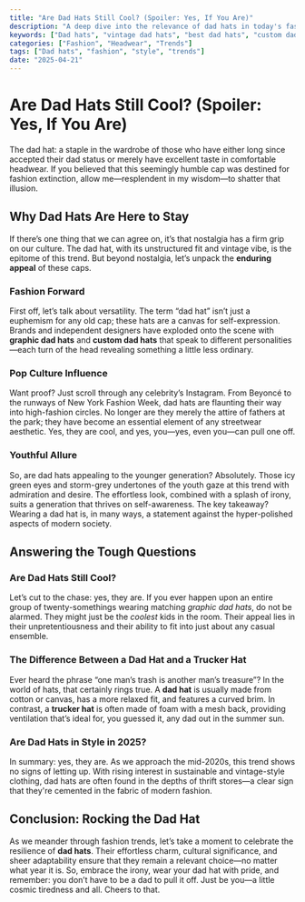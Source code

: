 ```yaml
---
title: "Are Dad Hats Still Cool? (Spoiler: Yes, If You Are)"
description: "A deep dive into the relevance of dad hats in today's fashion landscape, complete with trends, culture, and their undeniable charm."
keywords: ["Dad hats", "vintage dad hats", "best dad hats", "custom dad hats", "funny dad hats", "graphic dad hats", "dad hats for women", "dad hat style"]
categories: ["Fashion", "Headwear", "Trends"]
tags: ["Dad hats", "fashion", "style", "trends"]
date: "2025-04-21"
---
```


# Are Dad Hats Still Cool? (Spoiler: Yes, If You Are)

The dad hat: a staple in the wardrobe of those who have either long since accepted their dad status or merely have excellent taste in comfortable headwear. If you believed that this seemingly humble cap was destined for fashion extinction, allow me—resplendent in my wisdom—to shatter that illusion.

## Why Dad Hats Are Here to Stay

If there’s one thing that we can agree on, it’s that nostalgia has a firm grip on our culture. The dad hat, with its unstructured fit and vintage vibe, is the epitome of this trend. But beyond nostalgia, let’s unpack the **enduring appeal** of these caps.

### Fashion Forward

First off, let’s talk about versatility. The term “dad hat” isn’t just a euphemism for any old cap; these hats are a canvas for self-expression. Brands and independent designers have exploded onto the scene with **graphic dad hats** and **custom dad hats** that speak to different personalities—each turn of the head revealing something a little less ordinary. 

### Pop Culture Influence

Want proof? Just scroll through any celebrity’s Instagram. From Beyoncé to the runways of New York Fashion Week, dad hats are flaunting their way into high-fashion circles. No longer are they merely the attire of fathers at the park; they have become an essential element of any streetwear aesthetic. Yes, they are cool, and yes, you—yes, even you—can pull one off.

### Youthful Allure

So, are dad hats appealing to the younger generation? Absolutely. Those icy green eyes and storm-grey undertones of the youth gaze at this trend with admiration and desire. The effortless look, combined with a splash of irony, suits a generation that thrives on self-awareness. The key takeaway? Wearing a dad hat is, in many ways, a statement against the hyper-polished aspects of modern society.

## Answering the Tough Questions

### Are Dad Hats Still Cool?

Let’s cut to the chase: yes, they are. If you ever happen upon an entire group of twenty-somethings wearing matching *graphic dad hats*, do not be alarmed. They might just be the *coolest* kids in the room. Their appeal lies in their unpretentiousness and their ability to fit into just about any casual ensemble.

### The Difference Between a Dad Hat and a Trucker Hat

Ever heard the phrase “one man’s trash is another man’s treasure”? In the world of hats, that certainly rings true. A **dad hat** is usually made from cotton or canvas, has a more relaxed fit, and features a curved brim. In contrast, a **trucker hat** is often made of foam with a mesh back, providing ventilation that’s ideal for, you guessed it, any dad out in the summer sun. 

### Are Dad Hats in Style in 2025?

In summary: yes, they are. As we approach the mid-2020s, this trend shows no signs of letting up. With rising interest in sustainable and vintage-style clothing, dad hats are often found in the depths of thrift stores—a clear sign that they're cemented in the fabric of modern fashion.

## Conclusion: Rocking the Dad Hat

As we meander through fashion trends, let’s take a moment to celebrate the resilience of **dad hats**. Their effortless charm, cultural significance, and sheer adaptability ensure that they remain a relevant choice—no matter what year it is. So, embrace the irony, wear your dad hat with pride, and remember: you don’t have to be a dad to pull it off. Just be you—a little cosmic tiredness and all. Cheers to that.